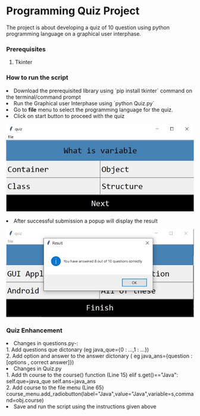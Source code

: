# Programming Quiz Project
The project is about developing a quiz of 10 question using python programming language on a graphical user interphase.

### Prerequisites
1. Tkinter


### How to run the script
<li> Download the prerequisited library using `pip install tkinter` command on the terminal/command prompt
<li> Run the Graphical user Interphase using `python Quiz.py`
<li> Go to <strong>file</strong> menu to select the programming language for the quiz.
<li> Click on start button to proceed with the quiz
  
![script execution](Dashboard.jpg)

<li> After successful submission a popup will display the result

  ![script execution](popup.jpg)
  
### Quiz Enhancement

<li> Changes in questions.py-: <br>
  1. Add questions que dictonary (eg java_que={0 : ...,1 : ...}) 
  <br>
  2. Add option and answer to the answer dictonary ( eg java_ans={question : [options , correct answer]})
<br>
<li> Changes in Quiz.py <br>
  1. Add th course to the course() function (Line 15)
  elif s.get()=="Java":
            self.que=java_que
            self.ans=java_ans
  <br>
  2. Add course to the file menu (Line 65) 
     course_menu.add_radiobutton(label="Java",value="Java",variable=s,command=obj.course)
<br>
<li> Save and run the script using the instructions given above
